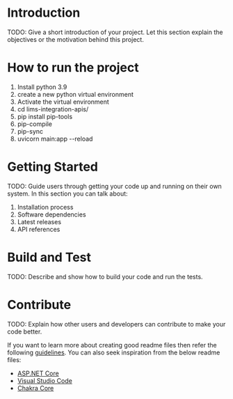 # Introduction
TODO: Give a short introduction of your project. Let this section explain the objectives or the motivation behind this project.

# How to run the project
1. Install python 3.9
2. create a new python virtual environment
3. Activate the virtual environment
4. cd lims-integration-apis/
5. pip install pip-tools
6. pip-compile
7. pip-sync
8. uvicorn main:app --reload

# Getting Started
TODO: Guide users through getting your code up and running on their own system. In this section you can talk about:
1.	Installation process
2.	Software dependencies
3.	Latest releases
4.	API references

# Build and Test
TODO: Describe and show how to build your code and run the tests.

# Contribute
TODO: Explain how other users and developers can contribute to make your code better.

If you want to learn more about creating good readme files then refer the following [guidelines](https://docs.microsoft.com/en-us/azure/devops/repos/git/create-a-readme?view=azure-devops). You can also seek inspiration from the below readme files:
- [ASP.NET Core](https://github.com/aspnet/Home)
- [Visual Studio Code](https://github.com/Microsoft/vscode)
- [Chakra Core](https://github.com/Microsoft/ChakraCore)
